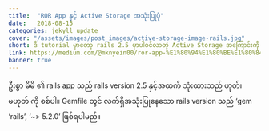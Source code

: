 ```yaml
---
title:  "ROR App နှင့် Active Storage အသုံးပြုပုံ"
date:   2018-08-15
categories: jekyll update
cover: "/assets/images/post_images/active-storage-image-rails.jpg"
short: ဒီ tutorial မှာတော့ rails 2.5 မှာပါဝင်လာတဲ့ Active Storage အကြောင်းကို လက်တွေ့ ရှင်းပြသွားပါမယ်။ အသစ်ပါဝင်လာသည့် active storage ကြောင့် attachment (png, pdf, jpg, jpeg) တို့တင်ရာတွင် Paperclip, Carrierwave, Dragonfly အစရှိသည့် gem များကို ထပ်မံထည့်သွင်း အသုံးပြုးစရာမလိုတော့ပါ။
link: https://medium.com/@mknyein00/ror-app-%E1%80%94%E1%80%BE%E1%80%84%E1%80%BA%E1%80%B7-active-storage-usage-a200fd8acee1 
banner: true
---
```

ဦးစွာ မိမိ ၏ rails app သည် rails version 2.5 နှင့်အထက် သုံးထားသည် ဟုတ်၊မဟုတ် ကို စစ်ပါ။ Gemfile တွင် လက်ရှိအသုံးပြုနေသော rails version သည် ‘gem ‘rails’, ‘~> 5.2.0’ ဖြစ်ရပါမည်။